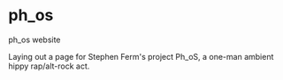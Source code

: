 # ph_os
ph_os website

Laying out a page for Stephen Ferm's project Ph_oS, a one-man ambient hippy rap/alt-rock act.
